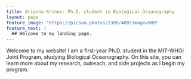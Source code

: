```yaml
---
title: Arianna Krinos: Ph.D. student in Biological Oceanography
layout: page
feature_image: "https://picsum.photos/1300/400?image=989"
feature_text: |
  ## Welcome to my landing page.
---
```


Welcome to my website! I am a first-year Ph.D. student in the MIT-WHOI Joint Program, studying Biological Oceanography. On this site, you can learn more about my research, outreach, and side projects as I begin my program. 
